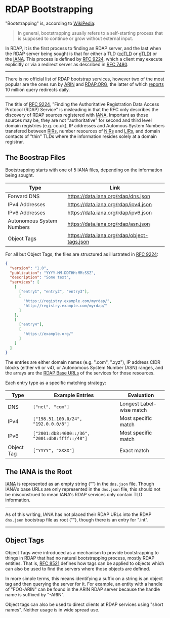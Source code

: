 # RDAP Bootstrapping

"Bootstrapping" is, according to [WikiPedia](https://en.wikipedia.org/wiki/Bootstrapping):

> In general, bootstrapping usually refers to a self-starting process that is supposed to continue or grow without external input.

In RDAP, it is the first process to finding an RDAP server, and the last when the RDAP server being sought is that for either
a TLD ([ccTLD](../glossary.md#cctld) or [gTLD](../glossary.md#gtld)) or the [IANA](../glossary.md#iana). This process is defined 
by [RFC 9224](https://datatracker.ietf.org/doc/html/rfc9224), which a client may execute explicitly or via a redirect server
as described in [RFC 7480](https://datatracker.ietf.org/doc/html/rfc7480#autoid-28).

---

There is no official list of RDAP bootstrap services, however two of the most popular are the ones run by [ARIN](https://rdap-bootstrap.arin.net/bootstrap)
and [RDAP.ORG](https://rdap.org), the latter of which [reports](https://mailarchive.ietf.org/arch/msg/regext/ElTMpcFDeZ_L43U9UbKqaBowjak/)
10 million query redirects daily.

---

The title of [RFC 9224](https://datatracker.ietf.org/doc/html/rfc9224), "Finding the Authoritative Registration Data Access Protocol (RDAP) Service"
is misleading in that the RFC only describes the discovery of RDAP sources registered with [IANA](../glossary.md#iana). Important as those sources
may be, they are not "authoritative" for second and third level domain registries (e.g. co.uk), IP addresses and Automous System Numbers transfered
between [RIRs](../glossary.md#rir), number resources of [NIRs](../glossary.md#nir) and [LIRs](../glossary.md#lir), and domain contacts of "thin" TLDs
where the information resides solely at a domain registrar.

## The Boostrap Files

Bootstrapping starts with one of 5 IANA files, depending on the information being sought.

| Type                      | Link                                          |
| ------------------------- | --------------------------------------------- |
| Forward DNS               | <https://data.iana.org/rdap/dns.json>         |
| IPv4 Addresses            | <https://data.iana.org/rdap/ipv4.json>        |
| IPv6 Addresses            | <https://data.iana.org/rdap/ipv6.json>        |
| Autonomous System Numbers | <https://data.iana.org/rdap/asn.json>         |
| Object Tags               | <https://data.iana.org/rdap/object-tags.json> |

For all but Object Tags, the files are structured as illustrated in [RFC 9224](https://datatracker.ietf.org/doc/html/rfc9224#name-structure-of-the-rdap-boots):

```json
{
  "version": "1.0",
  "publication": "YYYY-MM-DDTHH:MM:SSZ",
  "description": "Some text",
  "services": [
    [
      ["entry1", "entry2", "entry3"],
      [
        "https://registry.example.com/myrdap/",
        "http://registry.example.com/myrdap/"
      ]
    ],
    [
      ["entry4"],
      [
        "https://example.org/"
      ]
    ]
  ]
}
```

The entries are either domain names (e.g. ".com", ".xyz"), IP address CIDR blocks (either v6 or v4),
or Autonomous System Number (ASN) ranges, and the arrays are the [RDAP Base URLs](../protocol/rdap_urls.md#base-urls) 
of the services for those resources.

Each entry type as a specific matching strategy:

| Type       | Example Entries                                | Evaluation               |
| ---------- | ---------------------------------------------- | ------------------------ |
| DNS        | `["net", "com"]`                               | Longest Label-wise match |
| IPv4       | `["198.51.100.0/24", "192.0.0.0/8"]`           | Most specific match      |
| IPv6       | `["2001:db8:4000::/36", "2001:db8:ffff::/48"]` | Most specific match      |
| Object Tag | `["YYYY", "XXXX"]`                             | Exact match              |

## The IANA is the Root

[IANA](../glossary.md#iana) is represented as an empty string ("") in the `dns.json` file. Though IANA's base URLs
are only represented in the `dns.json` file, this should not be misconstrued to mean IANA's RDAP services only contain
TLD information.

---

As of this writing, IANA has not placed their RDAP URLs into the RDAP `dns.json` bootstrap file as root (""), though
there is an entry for ".int".

---

## Object Tags

Object Tags were introduced as a mechanism to provide bootstrapping to things in RDAP that had no
natural bootstrapping process, mostly RDAP entities. That is, [RFC 8521](https://datatracker.ietf.org/doc/html/rfc8521)
defines how tags can be applied to objects which can also be used to find the servers where those
objects are defined.

In more simple terms, this means identifying a suffix on a string is an object tag and then querying
the server for it. For example, an entity with a handle of "FOO-ARIN" can be found in the ARIN RDAP server
because the handle name is suffixed by "-ARIN".

Object tags can also be used to direct clients at RDAP services using "short names". Neither usage is in wide spread use.
